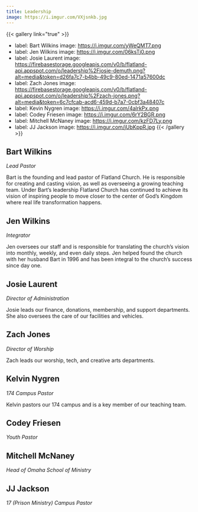 ```yaml
---
title: Leadership
image: https://i.imgur.com/VXjsnkb.jpg
---
```


{{< gallery link="true" >}}
- label: Bart Wilkins
  image: https://i.imgur.com/yWeQMT7.png
- label: Jen Wilkins
  image: https://i.imgur.com/06ksTj0.png
- label: Josie Laurent
  image: https://firebasestorage.googleapis.com/v0/b/flatland-api.appspot.com/o/leadership%2Fjosie-demuth.png?alt=media&token=d26fa7c7-b4bb-49c9-80ed-1471a57600dc
- label: Zach Jones
  image: https://firebasestorage.googleapis.com/v0/b/flatland-api.appspot.com/o/leadership%2Fzach-jones.png?alt=media&token=6c7cfcab-acd6-459d-b7a7-0cbf3a48407c
- label: Kevin Nygren
  image: https://i.imgur.com/4alrkPx.png
- label: Codey Friesen
  image: https://i.imgur.com/6rY2BGR.png
- label: Mitchell McNaney
  image: https://i.imgur.com/kzFD7Ly.png
- label: JJ Jackson
  image: https://i.imgur.com/jUbKppR.jpg
{{< /gallery >}}

## Bart Wilkins

_Lead Pastor_

Bart is the founding and lead pastor of Flatland Church. He is responsible for creating and casting vision, as well as overseeing a growing teaching team. Under Bart’s leadership Flatland Church has continued to achieve its vision of inspiring people to move closer to the center of God’s Kingdom where real life transformation happens.

## Jen Wilkins

_Integrator_

Jen oversees our staff and is responsible for translating the church’s vision into monthly, weekly, and even daily steps. Jen helped found the church with her husband Bart in 1996 and has been integral to the church’s success since day one.

## Josie Laurent

_Director of Administration_

Josie leads our finance, donations, membership, and support departments. She also oversees the care of our facilities and vehicles.

## Zach Jones

_Director of Worship_

Zach leads our worship, tech, and creative arts departments. 

## Kelvin Nygren

_174 Campus Pastor_

Kelvin pastors our 174 campus and is a key member of our teaching team.

## Codey Friesen

_Youth Pastor_

## Mitchell McNaney

_Head of Omaha School of Ministry_

## JJ Jackson

_17 (Prison Ministry) Campus Pastor_

